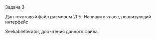 Задача 3

Дан текстовый файл размером 2ГБ. Напишите класс, реализующий интерфейс

SeekableIterator, для чтения данного файла.
